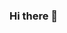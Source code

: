 ### Hi there 👋

<!--
**anshaneel/anshaneel** is a ✨ _special_ ✨ repository because its `README.md` (this file) appears on your GitHub profile.

Here are some ideas to get you started:

- 🔭 I’m currently working on a cool startup and some interesting LLM research
- 🌱 I’m currently learning about genetic algorithms and non-fixed topology Neural Networks
- 👯 I’m looking to collaborate on projects that are impactful to the general population
- 💬 Ask me about anything!
-->
